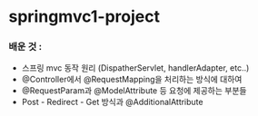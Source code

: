 # springmvc1-project

### 배운 것 : 
- 스프링 mvc 동작 원리 (DispatherServlet, handlerAdapter, etc..)
- @Controller에서 @RequestMapping을 처리하는 방식에 대하여
- @RequestParam과 @ModelAttribute 등 요청에 제공하는 부분들
- Post - Redirect - Get 방식과 @AdditionalAttribute

